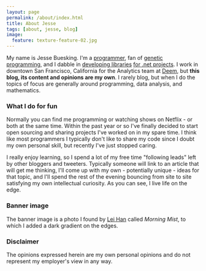 ```yaml
---
layout: page
permalink: /about/index.html
title: About Jesse
tags: [about, jesse, blog]
image:
  feature: texture-feature-02.jpg
---
```


My name is Jesse Buesking. I'm a [programmer](https://github.com/JesseBuesking), fan of [genetic programming](http://jessebuesking.com/articles/programming/2013/04/21/il-weaving-with-fody/), and I dabble in [developing libraries](https://github.com/JesseBuesking/BB.Caching) [for .net projects](https://github.com/JesseBuesking/BB.MessageFormat). I work in downtown San Francisco, California for the Analytics team at [Deem](http://www.deem.com/), but **this blog, its content and opinions are my own**. I rarely blog, but when I do the topics of focus are generally around programming, data analysis, and mathematics.

### What I do for fun

Normally you can find me programming or watching shows on Netflix - or both at the same time. Within the past year or so I've finally decided to start open sourcing and sharing projects I've worked on in my spare time. I think like most programmers I typically don't like to share my code since I doubt my own personal skill, but recently I've just stopped caring.

I really enjoy learning, so I spend a lot of my free time "following leads" left by other bloggers and tweeters. Typically someone will link to an article that will get me thinking, I'll come up with my own - potentially unique - ideas for that topic, and I'll spend the rest of the evening bouncing from site to site satisfying my own intellectual curiosity. As you can see, I live life on the edge.

### Banner image

The banner image is a photo I found by [Lei Han](http://www.flickr.com/photos/sunsetnoir/8104146861) called *Morning Mist*, to which I added a dark gradient on the edges.

### Disclaimer

The opinions expressed herein are my own personal opinions and do not represent my employer's view in any way.
